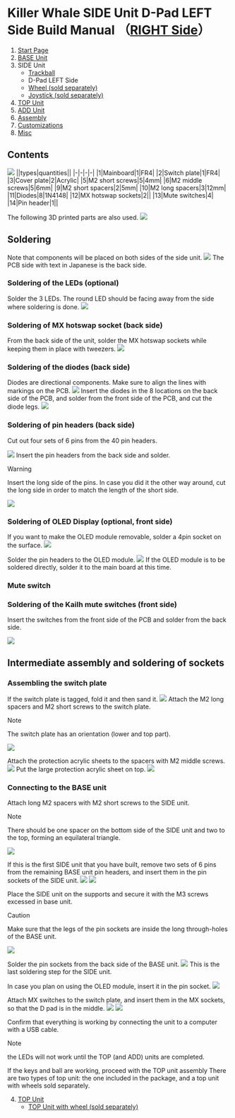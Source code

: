 
# Killer Whale SIDE Unit D-Pad LEFT Side Build Manual （[RIGHT Side](../rightside/3_SIDE_DPAD.md)）

1. [Start Page](../README_EN.md)
2. [BASE Unit](../leftside/2_BASE.md)
3. SIDE Unit
   - [Trackball](../leftside/3_SIDE_TRACKBALL.md)
   - D-Pad LEFT Side
   - [Wheel (sold separately)](../leftside/3_SIDE_WHEEL.md)
   - [Joystick (sold separately)](../leftside/3_SIDE_JOYSTICK.md)
4. [TOP Unit](../leftside/4_TOP.md)
5. [ADD Unit](../leftside/5_ADD.md)
6. [Assembly](../leftside/6_ASSEMBLE.md)
7. [Customizations](../leftside/7_CUSTOM.md)
8. [Misc](../leftside/8_MISC.md)

## Contents
![](../img/3_2_dpad_l/3_1_1_contents.jpg)
||types|quantities||
|-|-|-|-|
|1|Mainboard|1|FR4|
|2|Switch plate|1|FR4|
|3|Cover plate|2|Acrylic|
|5|M2 short screws|5|4mm|
|6|M2 middle screws|5|6mm|
|9|M2 short spacers|2|5mm|
|10|M2 long spacers|3|12mm|
|11|Diodes|8|1N4148|
|12|MX hotswap sockets|2||
|13|Mute switches|4|
|14|Pin header|1||

The following 3D printed parts are also used.
![](../img/3_2_dpad_l/IMG_3353.jpg)

## Soldering
Note that components will be placed on both sides of the side unit.
![](../img/3_2_dpad_l/3_1_2_overall.jpg)
The PCB side with text in Japanese is the back side.

### Soldering of the LEDs (optional)
Solder the 3 LEDs. The round LED should be facing away from the side where soldering is done.
![](../img/3_2_dpad_l/3_1_3_led.jpg)

### Soldering of MX hotswap socket (back side)
From the back side of the unit, solder the MX hotswap sockets while keeping them in place with tweezers.
![](../img/3_2_dpad_l/3_1_4_mxsocket.jpg)


### Soldering of the diodes (back side)
Diodes are directional components. Make sure to align the lines with markings on the PCB.
![](../img/c_diode.jpg)
Insert the diodes in the 8 locations on the back side of the PCB, and solder from the front side of the PCB, and cut the diode legs.
![](../img/3_2_dpad_l/3_1_5_diodes.jpg)


### Soldering of pin headers (back side)
Cut out four sets of 6 pins from the 40 pin headers.

![](../img/c_pin_header_6.jpg)
Insert the pin headers from the back side and solder.
> [!WARNING]
> Insert the long side of the pins. In case you did it the other way around, cut the long side in order to match the length of the short side.

![](../img/3_2_dpad_l/3_1_10_pin_header.jpg)

### Soldering of OLED Display (optional, front side)
If you want to make the OLED module removable, solder a 4pin socket on the surface.
![](../img/3_2_dpad_l/3_1_11_oled_socket.jpg)

Solder the pin headers to the OLED module.
![](../img/c_oled_header.jpg)
If the OLED module is to be soldered directly, solder it to the main board at this time.

### Mute switch
### Soldering of the Kailh mute switches (front side)
Insert the switches from the front side of the PCB and solder from the back side.

![](../img/3_2_dpad_l/3_1_12_mute_switch.jpg)


## Intermediate assembly and soldering of sockets

### Assembling the switch plate

If the switch plate is tagged, fold it and then sand it.
![](../img/c_switch_l.jpg)
Attach the M2 long spacers and M2 short screws to the switch plate.
> [!NOTE]
> The switch plate has an orientation (lower and top part).

![](../img/3_2_dpad_l/3_1_15_switch_1.jpg)

Attach the protection acrylic sheets to the spacers with M2 middle screws.
![](../img/3_2_dpad_l/3_1_16_switch_2.jpg)
Put the large protection acrylic sheet on top.
![](../img/3_2_dpad_l/3_1_17_switch_3.jpg)

### Connecting to the BASE unit
Attach long M2 spacers with M2 short screws to the SIDE unit.

> [!NOTE]
> There should be one spacer on the bottom side of the SIDE unit and two to the top, forming an equilateral triangle.

![](../img/3_2_dpad_l/3_1_18_spacers.jpg)


If this is the first SIDE unit that you have built, remove two sets of 6 pins from the remaining BASE unit pin headers, and insert them in the pin sockets of the SIDE unit.
![](../img/c_pin_socket_6.jpg)
![](../img/3_2_dpad_l/3_1_19_pinsocket.jpg)

Place the SIDE unit on the supports and secure it with the M3 screws excessed in base unit.
> [!CAUTION]
> Make sure that the legs of the pin sockets are inside the long through-holes of the BASE unit.

![](../img/3_2_dpad_l/3_1_27_base_1.jpg)

Solder the pin sockets from the back side of the BASE unit.
![](../img/3_2_dpad_l/3_1_28_base_2.jpg)
This is the last soldering step for the SIDE unit.

In case you plan on using the OLED module, insert it in the pin socket.
![](../img/3_2_dpad_l/3_1_29_base_3.jpg)

Attach MX switches to the switch plate, and insert them in the MX sockets, so that the D pad is in the middle.
![](../img/3_2_dpad_l/IMG_3356.jpg)
![](../img/3_2_dpad_l/3_1_30_complete.jpg)


Confirm that everything is working by connecting the unit to a computer with a USB cable.
> [!NOTE]
> the LEDs will not work until the TOP (and ADD) units are completed.

If the keys and ball are working, proceed with the TOP unit assembly
There are two types of top unit: the one included in the package, and a top unit with wheels sold separately.

4. [TOP Unit](../leftside/4_TOP.md)
   - [TOP Unit with wheel (sold separately)](../leftside/4_TOP_WHEEL.md)
